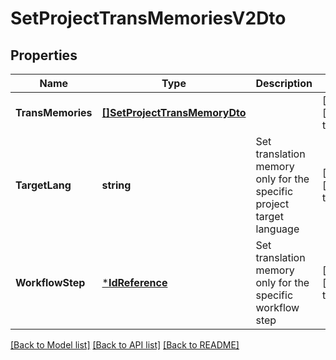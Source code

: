 # SetProjectTransMemoriesV2Dto

## Properties
Name | Type | Description | Notes
------------ | ------------- | ------------- | -------------
**TransMemories** | [**[]SetProjectTransMemoryDto**](SetProjectTransMemoryDto.md) |  | [optional] [default to null]
**TargetLang** | **string** | Set translation memory only for the specific project target language | [optional] [default to null]
**WorkflowStep** | [***IdReference**](IdReference.md) | Set translation memory only for the specific workflow step | [optional] [default to null]

[[Back to Model list]](../README.md#documentation-for-models) [[Back to API list]](../README.md#documentation-for-api-endpoints) [[Back to README]](../README.md)


